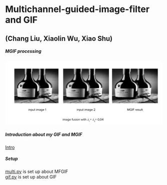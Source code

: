 # Multichannel-guided-image-filter and GIF

## (Chang Liu, Xiaolin Wu, Xiao Shu)

##### MGIF processing
![MGIF](./MGIF.png)

##### Introduction about my GIF and MGIF </br>
[Intro](https://docs.google.com/presentation/d/1GfCUBeYe1Zkqw6nWQ_wM4fQrYAnd9Pb7OA9UOM63q-k/edit#slide=id.ga9143ea4bc_0_0)

##### Setup </br>
[multi.py](./multi.py) is set up about MFGIF </br> 
[gif.py](./gif.py) is set up about GIF



